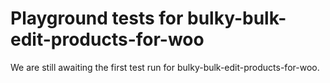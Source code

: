 # Playground tests for bulky-bulk-edit-products-for-woo
We are still awaiting the first test run for bulky-bulk-edit-products-for-woo.
